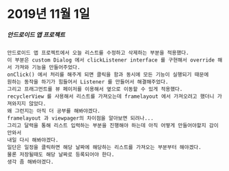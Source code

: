 # 2019년 11월 1일

##### 안드로이드 앱 프로젝트
    안드로이드 앱 프로젝트에서 오늘 리스트를 수정하고 삭제하는 부분을 적용했다.
    이 부분은 custom Dialog 에서 clickListener interface 를 구현해서 override 해서 가져와 기능을 만들어주었다.
    onClick() 에서 처리를 해주게 되면 클릭을 함과 동시에 모든 기능이 실행되기 때문에
    원하는 동작을 하기가 힘들어서 Listener 를 만들어서 해결해주었다.
    그리고 프래그먼트를 뷰 페이저를 이용해서 옆으로 이동할 수 있게 적용했다.
    recyclerView 를 사용해서 리스트를 가져오는데 framelayout 에서 가져오려고 했더니 가져와지지 않았다.
    왜 그런지는 아직 더 공부를 해봐야겠다.
    framelayout 과 viewpager의 차이점을 알아보면 되려나...
    그리고 달력을 통해 리스트 입력하는 부분을 진행해야 하는데 아직 어떻게 만들어야할지 감이 안와서
    내일 다시 해봐야겠다.
    일단은 일정을 클릭하면 해당 날짜에 해당하는 리스트를 가져오는 부분부터 해야겠다.
    물론 저장될때도 해당 날짜로 등록되어야 한다.
    생각 좀 해봐야겠다.
